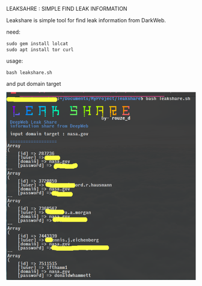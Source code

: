 LEAKSAHRE : SIMPLE FIND LEAK INFORMATION

Leakshare is simple tool for find leak information from DarkWeb.

need:
```
sudo gem install lolcat
sudo apt install tor curl
```

usage:
```
bash leakshare.sh
```
and put domain target

<img src="https://github.com/rouze-d/leakshare/blob/master/screen01.png" width="800" height="500"/>
